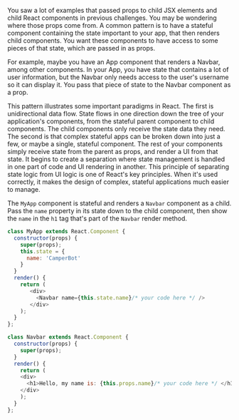 You saw a lot of examples that passed props to child JSX elements and child React components in previous challenges. 
You may be wondering where those props come from. 
A common pattern is to have a stateful component containing the state important to your app, that then renders child components. 
You want these components to have access to some pieces of that state, which are passed in as props.

For example, maybe you have an App component that renders a Navbar, among other components. 
In your App, you have state that contains a lot of user information, but the Navbar only needs access to the user's username so it can display it. 
You pass that piece of state to the Navbar component as a prop.

This pattern illustrates some important paradigms in React. 
The first is unidirectional data flow. State flows in one direction down the tree of your application's components, 
from the stateful parent component to child components. The child components only receive the state data they need. 
The second is that complex stateful apps can be broken down into just a few, or maybe a single, stateful component. 
The rest of your components simply receive state from the parent as props, and render a UI from that state. 
It begins to create a separation where state management is handled in one part of code and UI rendering in another. 
This principle of separating state logic from UI logic is one of React's key principles. When it's used correctly, 
it makes the design of complex, stateful applications much easier to manage.


The `MyApp` component is stateful and renders a `Navbar` component as a child. 
Pass the `name` property in its state down to the child component, 
then show the `name` in the `h1` tag that's part of the `Navbar` render method.

```js
class MyApp extends React.Component {
  constructor(props) {
    super(props);
    this.state = {
      name: 'CamperBot'
    }
  }
  render() {
    return (
       <div>
         <Navbar name={this.state.name}/* your code here */ />
       </div>
    );
  }
};

class Navbar extends React.Component {
  constructor(props) {
    super(props);
  }
  render() {
    return (
    <div>
      <h1>Hello, my name is: {this.props.name}/* your code here */ </h1>
    </div>
    );
  }
};
